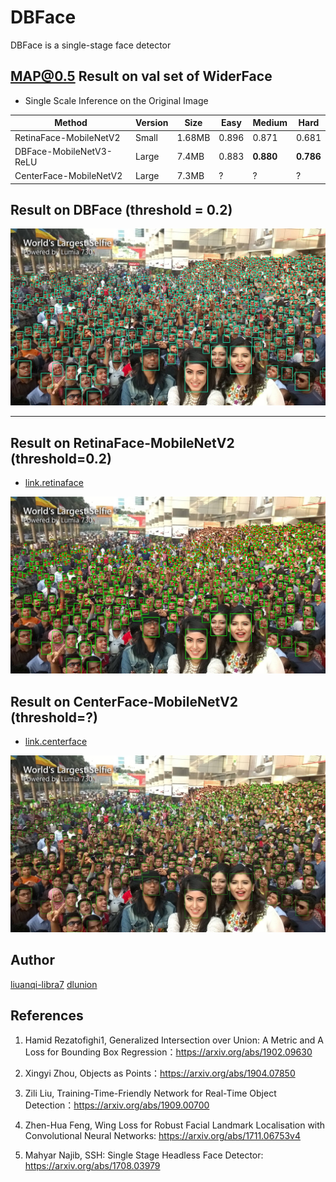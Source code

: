 # DBFace
DBFace is a single-stage face detector 



## MAP@0.5 Result on val set of WiderFace

*  Single Scale Inference on the Original Image

Method | Version | Size | Easy | Medium | Hard
-|-|-|-|-|-
RetinaFace-MobileNetV2 | Small | 1.68MB  | 0.896 | 0.871 | 0.681
DBFace-MobileNetV3-ReLU | Large | 7.4MB | 0.883 | **0.880** | **0.786** 
CenterFace-MobileNetV2 | Large | 7.3MB | ? | ? | ?



## Result on DBFace (threshold = 0.2)

![selfie](result/selfie.draw.jpg)

---

## Result on RetinaFace-MobileNetV2 (threshold=0.2)

* [link.retinaface](https://github.com/deepinsight/insightface/tree/master/RetinaFace)

![retinaface](result/selfie.retinaface.draw.jpg)



## Result on CenterFace-MobileNetV2 (threshold=?)

* [link.centerface](https://github.com/Star-Clouds/CenterFace)

![selfie.centerface.draw.jpg](result/selfie.centerface.draw.jpg)


## Author
[liuanqi-libra7](https://github.com/liuanqi-libra7)
[dlunion](https://github.com/dlunion)


## References

1. Hamid Rezatofighi1, Generalized Intersection over Union: A Metric and A Loss for Bounding Box Regression：https://arxiv.org/abs/1902.09630

2. Xingyi Zhou, Objects as Points：https://arxiv.org/abs/1904.07850

3. Zili Liu, Training-Time-Friendly Network for Real-Time Object Detection：https://arxiv.org/abs/1909.00700

4. Zhen-Hua Feng, Wing Loss for Robust Facial Landmark Localisation with Convolutional Neural Networks: https://arxiv.org/abs/1711.06753v4

5. Mahyar Najib, SSH: Single Stage Headless Face Detector: https://arxiv.org/abs/1708.03979
